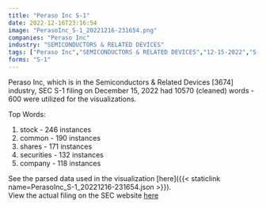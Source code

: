```yaml
---
title: "Peraso Inc S-1"
date: 2022-12-16T23:16:54
image: "PerasoInc_S-1_20221216-231654.png"
companies: "Peraso Inc"
industry: "SEMICONDUCTORS & RELATED DEVICES"
tags: ["Peraso Inc","SEMICONDUCTORS & RELATED DEVICES","12-15-2022","S-1"]
forms: "S-1"
---
```

Peraso Inc, which is in the Semiconductors & Related Devices [3674] industry, SEC S-1 filing on December 15, 2022 had 10570 (cleaned) words - 600 were utilized for the visualizations.

Top Words:
1. stock - 246 instances
2. common - 190 instances
3. shares - 171 instances
4. securities - 132 instances
5. company - 118 instances


See the parsed data used in the visualization [here]({{< staticlink name=PerasoInc_S-1_20221216-231654.json >}}).  
View the actual filing on the SEC website [here](https://www.sec.gov/Archives/edgar/data/890394/0001213900-22-080156.txt)